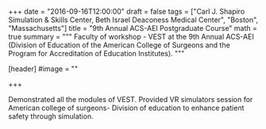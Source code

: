 +++
date = "2016-09-16T12:00:00"
draft = false
tags = ["Carl J. Shapiro Simulation & Skills Center, Beth Israel Deaconess Medical Center", "Boston", "Massachusetts"]
title = "9th Annual ACS-AEI Postgraduate Course"
math = true
summary = """
Faculty of workshop - VEST at the 9th Annual ACS-AEI (Division of Education of the American College of Surgeons and the Program for Accreditation of Education Institutes). 
"""

[header]
#image = ""

+++

Demonstrated all the modules of VEST. Provided VR simulators session for American college of surgeons- Division of education to enhance patient safety through simulation.

